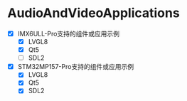 # AudioAndVideoApplications
- [x] IMX6ULL-Pro支持的组件或应用示例
    * [x] LVGL8
    * [x] Qt5
    * [ ] SDL2
- [x] STM32MP157-Pro支持的组件或应用示例
    * [x] LVGL8
    * [x] Qt5
    * [x] SDL2
